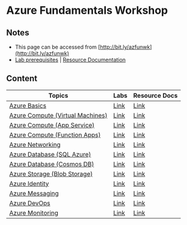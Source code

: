 # Azure Fundamentals Workshop

## Notes

* This page can be accessed from [http://bit.ly/azfunwk](http://bit.ly/azfunwk)
* [Lab prerequisites](./labs/prerequisites.md) | [Resource Documentation](./resource-documentation.md)

## Content

Topics | Labs | Resource Docs
-------|------|--------------
[Azure Basics](https://github.com/mithunshanbhag/azure-fundamentals-workshop/projects/4#column-10422094) | [Link](./labs/basics.md) | [Link](./resource-documentation.md#azure-basics)
[Azure Compute (Virtual Machines)](https://github.com/mithunshanbhag/azure-fundamentals-workshop/projects/4#column-10422095) | [Link](./labs/virtual-machines.md) | [Link](./resource-documentation.md#azure-compute-virtual-machines)
[Azure Compute (App Service)](https://github.com/mithunshanbhag/azure-fundamentals-workshop/projects/4#column-10422096) | [Link](./labs/app-service.md) | [Link](./resource-documentation.md#azure-compute-app-service)
[Azure Compute (Function Apps)](https://github.com/mithunshanbhag/azure-fundamentals-workshop/projects/4#column-10652132) | [Link](./labs/function-apps.md) | [Link](./resource-documentation.md#azure-compute-function-apps)
[Azure Networking](https://github.com/mithunshanbhag/azure-fundamentals-workshop/projects/4#column-10652133) | [Link](./labs/networking.md) | [Link](./resource-documentation.md#azure-networking)
[Azure Database (SQL Azure)](https://github.com/mithunshanbhag/azure-fundamentals-workshop/projects/4#column-10652135) | [Link](./labs/sql-azure.md) | [Link](./resource-documentation.md#azure-database-sql-azure)
[Azure Database (Cosmos DB)](https://github.com/mithunshanbhag/azure-fundamentals-workshop/projects/4#column-10652137) | [Link](./labs/cosmos-db.md) | [Link](./resource-documentation.md#azure-database-cosmos-db)
[Azure Storage (Blob Storage)](https://github.com/mithunshanbhag/azure-fundamentals-workshop/projects/4#column-10652138) | [Link](./labs/blob-storage.md) | [Link](./resource-documentation.md#azure-storage-blob-storage)
[Azure Identity](https://github.com/mithunshanbhag/azure-fundamentals-workshop/projects/4#column-10652145) | [Link](./labs/identity.md) | [Link](./resource-documentation.md#azure-identity)
[Azure Messaging](https://github.com/mithunshanbhag/azure-fundamentals-workshop/projects/4#column-10652282) | [Link](./labs/messaging.md) | [Link](./resource-documentation.md#azure-messaging)
[Azure DevOps](https://github.com/mithunshanbhag/azure-fundamentals-workshop/projects/4#column-10652258) | [Link](./labs/devops.md) | [Link](./resource-documentation.md#azure-devops)
[Azure Monitoring](https://github.com/mithunshanbhag/azure-fundamentals-workshop/projects/4#column-10652143) | [Link](./labs/monitoring.md) | [Link](./resource-documentation.md#azure-monitoring)
